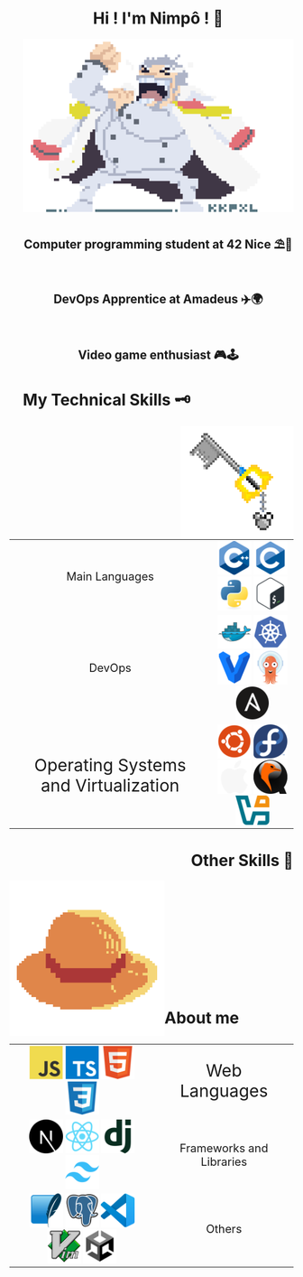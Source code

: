 <div id="user-content-toc">
  <ul align="center" style="list-style: none;">
    <summary>
      <h1>Hi ! I'm Nimpô ! 👾</h1>
    </summary>
  </ul>
</div>

<div id="user-content-toc">
	<ul align="center" style="list-style: none;">
		<img src="assets/Garp.gif" />
		<summary>
			<h2>Computer programming student at 42 Nice ⛱👒</h2><br />
			<h2>DevOps Apprentice at Amadeus ✈️🌍</h2><br />
			<h2>Video game enthusiast 🎮🕹️</h2>
		</summary>
	</ul>
</div>

#

<div id="user-content-toc">
  <ul align="left">
    <summary>
      <h1>My Technical Skills 🗝️</h1>
    </summary>
  </ul>
</div>

<img align="right" src="assets/keyblade.gif">

<table>
  <tr>
    <td align="center" valign="middle" style="font-size: 20px;">
      Main Languages
    </td>
    <td align="center" valign="middle">
      <img src="assets/languages/C++%20(CPlusPlus).svg" width="60" alt="C++" />
      <img src="assets/languages/C.svg" width="60" alt="C"/>
      <img src="assets/languages/Python.svg" width="60" alt="Python" />
      <img src="assets/languages/Bash.svg" width="60" alt="Bash"/>
    </td>
  </tr>

  <tr>
    <td align="center" valign="middle" style="font-size: 20px;">
      DevOps
    </td>
    <td align="center" valign="middle">
      <img src="assets/devops/Docker.svg" width="60" alt="Docker" />
      <img src="assets/devops/Kubernetes.svg" width="60" alt="Kubernetes" />
      <img src="assets/devops/HashiCorp%20Vagrant.svg" width="60" alt="Vagrant" />
      <img src="assets/devops/Argo%20CD.svg" width="60" alt="Argo CD"/>
      <img src="assets/devops/Ansible.svg" width="60" alt="Ansible"/>
    </td>
  </tr>

  <tr>
    <td align="center" valign="middle" style="font-size: 30px;">
      Operating Systems and Virtualization
    </td>
    <td align="center" valign="middle">
      <img src="assets/os/Ubuntu.svg" width="60" alt="Ubuntu" />
      <img src="assets/os/Fedora.svg" width="60" alt="Fedora" />
      <img src="assets/os/Apple.svg" width="60" alt="MacOS" />
      <img src="assets/vm/qemu.svg" width="60" alt="QEMU" />
      <img src="assets/vm/virtualbox.svg" width="60" alt="Virtual Box" />
    </td>
  </tr>
</table>

<div id="user-content-toc">
  <ul align="right">
    <summary>
      <h1>Other Skills 👒</h1>
    </summary>
  </ul>
</div>

<img align="left" src="assets/strawhat.gif" width="275">

<table align="right">
  <tr>
    <td align="center" valign="middle" width="375">
      <img src="assets/web/JavaScript.svg" width="60" alt="JavaScript" />
      <img src="assets/web/TypeScript.svg" width="60" alt="TypeScript" />
      <img src="assets/web/HTML5.svg" width="60" alt="HTML5" />
      <img src="assets/web/CSS3.svg" width="60" alt="CSS3" />
    </td>
    <td align="center" valign="middle" style="font-size: 30px;" width="250">
      Web Languages
    </td>
  </tr>

  <tr>
    <td align="center" valign="middle">
      <img src="assets/web/Next.js.svg" width="60" alt="Next.js" />
      <img src="assets/web/React.svg" width="60" alt="React" />
      <img src="assets/web/Django.svg" width="60" alt="Python Django" />
      <img src="assets/web/Tailwind%20CSS.svg" width="60" alt="Tailwind" />
    </td>
    <td align="center" valign="middle" style="font-size: 20px;">
      Frameworks and Libraries
    </td>
  </tr>

  <tr>
    <td align="center" valign="middle">
      <img src="assets/databases/SQLite.svg" width="60" alt="SQLite" />
      <img src="assets/databases/PostgresSQL.svg" width="60" alt="PostgresSQL" />
      <img src="assets/text-editors/Visual%20Studio%20Code%20(VS%20Code).svg" width="60" alt="Visual Studio Code" />
      <img src="assets/text-editors/Vim.svg" width="60" alt="Vim" />
      <img src="assets/game-engine/Unity.svg" width="60" alt="Unity" />
    </td>
    <td align="center" valign="middle" style="font-size: 20px;">
      Others
    </td>
  </tr>
</table>

<br />
<br />
<br />
<br />
<br />
<br />
<br />
<br />
<br />
<br />
<br />

#

<div id="user-content-toc">
  <ul align="left">
    <summary>
      <h1>About me</h1>
    </summary>
  </ul>
</div>

<!-- - 🔭 I’m currently working on **Kubernetes, Argo CD, and all other DevOps's tools you can imagine** (and maining **[Azucena on Tekken 8](https://fr.bandainamcoent.eu/tekken/tekken-8/characters/azucena-milagros-ortiz-castillo)**, I am ranked `Assailant`)
- 🌱 I’m currently learning **the job of a DevOps** (and **Unity** for making video games)
- 📫 How to reach me: <marwan.ayoub.pro@gmail.com> ([Discord](https://discordapp.com/users/410390554212564992) and [PlayStation](https://profile.playstation.com/Nimpo__))

## About me
Passionate about programming and video games, and a budding professional in the world of DevOps, I spend my time exploring new interests and improving in the areas I am most passionate about. As a student at 42 Nice, it is here that I discovered the world of programming, shaping who I have become today: a code enthusiast, a technology lover, and above all, a fan of **<u>automation</u>**. -->
